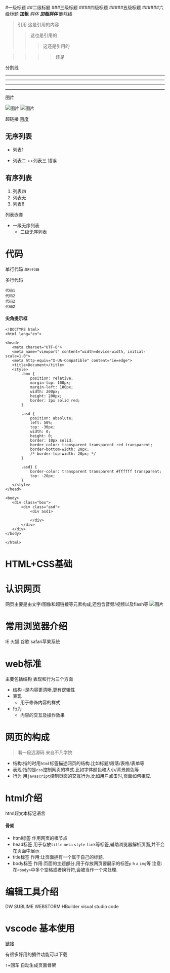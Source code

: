 #一级标题
##二级标题
###三级标题
####四级标题
#####五级标题
######六级标题
**加粗**
*斜体*
***加粗斜体***
~~删除线~~

>引用 这是引用的内容
>>这也是引用的
>>>这还是引用的

>>>>还是


分割线

----
----
***
****


图片

![图片](bf.png)
![图片](https://ss0.bdstatic.com/70cFvHSh_Q1YnxGkpoWK1HF6hhy/it/u=702257389,1274025419&fm=27&gp=0.jpg "区块链")

超链接
[百度](https://baidu.com)


## 无序列表

+ 列表1
- 列表二
++列表三 错误

## 有序列表

1. 列表四
2. 列表无
3. 列表6

列表嵌套

- 一级无序列表
   - 二级无序列表



# 代码

 单行代码
 `单行代码`

 多行代码
 ```
 代码1
 代码2
 代码2
 代码2

 ``` 
 #### 尖角提示框
 ```
 <!DOCTYPE html>
<html lang="en">

<head>
    <meta charset="UTF-8">
    <meta name="viewport" content="width=device-width, initial-scale=1.0">
    <meta http-equiv="X-UA-Compatible" content="ie=edge">
    <title>Document</title>
    <style>
        .box {
            position: relative;
            margin-top: 100px;
            margin-left: 100px;
            width: 200px;
            height: 200px;
            border: 2px solid red;
        }

        .asd {
            position: absolute;
            left: 50%;
            top: -30px;
            width: 0;
            height: 0;
            border: 10px solid;
            border-color: transparent transparent red transparent;
            border-bottom-width: 20px;
            /* border-top-width: 20px; */
        }

        .asd1 {
            border-color: transparent transparent #ffffff transparent;
            top: -28px;
        }
    </style>
</head>

<body>
    <div class="box">
        <div class="asd">
            <div asd1>

            </div>
        </div>
    </div>
</body>

</html>
 ```

# HTML+CSS基础

# 认识网页
网页主要是由文字/图像和超链接等元素构成,还包含音频/视频以及flash等
![图片](5d355b7ec5ff110369.png)

# 常用浏览器介绍
IE 火狐 谷歌 safari苹果系统

# web标准
主要包括结构  表现和行为三个方面

- 结构
   -是内容更清晰,更有逻辑性
- 表现
   - 用于修饰内容的样式
- 行为
   - 内容的交互及操作效果

# 网页的构成
> 看一段远源码 来自不凡学院
   - 结构:指的时用`html`标签描述网页的结构.比如标题/段落/表格/表单等
   - 表现:指的是`css`控制网页的样式.比如字体颜色和大小/背景颜色等
   - 行为 用`javascript`控制页面的交互行为.比如用户点击时,页面如何相应.
# html介绍

 html超文本标记语言

 #### 骨架
 - html标签
 作用网页的根节点
 - head标签
用于存放`title` `meta` `style` `link`等标签,辅助浏览器解析页面,并不会在页面中展示.
- title标签
作用:让页面拥有一个属于自己的标题.
- body标签
作用:页面的主题部分,用于存放网页要展示的标签`p` `h` `a` `img`等
注意:在`<body>`中多个空格或者换行符,会被当作一个来处理.
# 编辑工具介绍
DW  SUBLIME
WEBSTORM
HBuilder
visual studio code

# vscode 基本使用
[链接](https://jingyan.baidu.com/article/7e44095377c9d12fc1e2ef5b.html)

有很多好用的插件功能可以下载

`!`+回车 自动生成页面骨架

